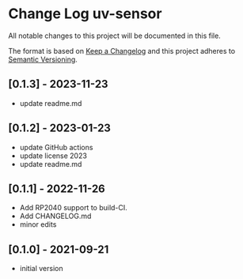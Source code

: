 # Change Log uv-sensor

All notable changes to this project will be documented in this file.

The format is based on [Keep a Changelog](http://keepachangelog.com/)
and this project adheres to [Semantic Versioning](http://semver.org/).


## [0.1.3] - 2023-11-23
- update readme.md


## [0.1.2] - 2023-01-23
- update GitHub actions
- update license 2023
- update readme.md

## [0.1.1] - 2022-11-26
- Add RP2040 support to build-CI.
- Add CHANGELOG.md
- minor edits


## [0.1.0] - 2021-09-21
- initial version

